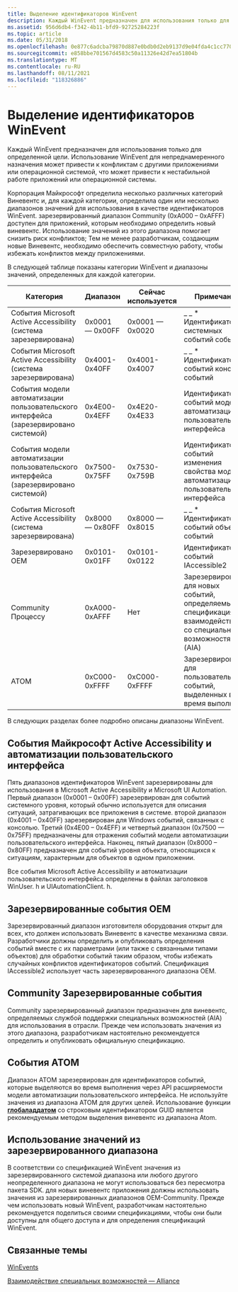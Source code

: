```yaml
---
title: Выделение идентификаторов WinEvent
description: Каждый WinEvent предназначен для использования только для определенной цели. Использование WinEvent для непреднамеренного назначения может привести к конфликтам с другими приложениями или операционной системой, что может привести к нестабильной работе приложений или операционной системы.
ms.assetid: 956d6db4-f342-4b11-bfd9-92725284223f
ms.topic: article
ms.date: 05/31/2018
ms.openlocfilehash: 0e877c6adcba79870d887e0bdb0d2eb9137d9e04fda4c1cc770414d0dd01f96d
ms.sourcegitcommit: e858bbe701567d4583c50a11326e42d7ea51804b
ms.translationtype: MT
ms.contentlocale: ru-RU
ms.lasthandoff: 08/11/2021
ms.locfileid: "118326886"
---
```

# <a name="allocation-of-winevent-ids"></a>Выделение идентификаторов WinEvent

Каждый WinEvent предназначен для использования только для определенной цели. Использование WinEvent для непреднамеренного назначения может привести к конфликтам с другими приложениями или операционной системой, что может привести к нестабильной работе приложений или операционной системы.

Корпорация Майкрософт определила несколько различных категорий Виневентс и, для каждой категории, определила один или несколько диапазонов значений для использования в качестве идентификаторов WinEvent. зарезервированный диапазон Community (0xA000 – 0xAFFF) доступен для приложений, которым необходимо определить новый виневентс. Использование значений из этого диапазона помогает снизить риск конфликтов; Тем не менее разработчикам, создающим новые Виневентс, необходимо обеспечить совместную работу, чтобы избежать конфликтов между приложениями.

В следующей таблице показаны категории WinEvent и диапазоны значений, определенных для каждой категории.



| Категория                                                | Диапазон         | Сейчас используется | Примечания                                                                                        |
|---------------------------------------------------------|---------------|------------------|-------------------------------------------------------------------------------------------------|
| События Microsoft Active Accessibility (система зарезервирована) | 0x0001 — 0x00FF | 0x0001 — 0x0020    | \_ \_ \* Идентификаторы системных событий событий                                                                     |
| События Microsoft Active Accessibility (система зарезервирована) | 0x4001-0x40FF | 0x4001-0x4007    | \_ \_ \* Идентификаторы событий консоли событий                                                                    |
| События модели автоматизации пользовательского интерфейса (зарезервировано системой)                  | 0x4E00-0x4EFF | 0x4E20-0x4E33    | Идентификаторы событий модели автоматизации пользовательского интерфейса                                                                         |
| События модели автоматизации пользовательского интерфейса (зарезервировано системой)                  | 0x7500-0x75FF | 0x7530-0x759B    | Идентификаторы событий изменения свойства модели автоматизации пользовательского интерфейса                                                        |
| События Microsoft Active Accessibility (система зарезервирована) | 0x8000 — 0x80FF | 0x8000 — 0x8015    | \_ \_ \* Идентификаторы событий объектов событий                                                                     |
| Зарезервировано OEM                                            | 0x0101-0x01FF | 0x0101-0x0122    | Идентификаторы событий IAccessible2                                                                          |
| Community Процессу                                      | 0xA000-0xAFFF | Нет             | Зарезервировано для новых событий, определяемых спецификациями взаимодействия со специальными возможностями (AIA) |
| ATOM                                                    | 0xC000-0xFFFF | 0xC000-0xFFFF    | Зарезервировано для пользовательских событий, выделенных во время выполнения                                                 |



 

В следующих разделах более подробно описаны диапазоны WinEvent.

## <a name="microsoft-active-accessibility-and-ui-automation-events"></a>События Майкрософт Active Accessibility и автоматизации пользовательского интерфейса

Пять диапазонов идентификаторов WinEvent зарезервированы для использования в Microsoft Active Accessibility и Microsoft UI Automation. Первый диапазон (0x0001 – 0x00FF) зарезервирован для событий системного уровня, который обычно используется для описания ситуаций, затрагивающих все приложения в системе. второй диапазон (0x4001 – 0x40FF) зарезервирован для Windows событий, связанных с консолью. Третий (0x4E00 – 0x4EFF) и четвертый диапазон (0x7500 — 0x75FF) предназначены для отражения событий модели автоматизации пользовательского интерфейса. Наконец, пятый диапазон (0x8000 – 0x80FF) предназначен для событий уровня объекта, относящихся к ситуациям, характерным для объектов в одном приложении.

Все события Microsoft Active Accessibility и автоматизации пользовательского интерфейса определены в файлах заголовков WinUser. h и UIAutomationClient. h.

## <a name="oem-reserved-events"></a>Зарезервированные события OEM

Зарезервированный диапазон изготовителя оборудования открыт для всех, кто должен использовать Виневентс в качестве механизма связи. Разработчики должны определить и опубликовать определения событий вместе с их параметрами (или также с связанными типами объектов) для обработки событий таким образом, чтобы избежать случайных конфликтов идентификаторов событий. Спецификация IAccessible2 использует часть зарезервированного диапазона OEM.

## <a name="community-reserved-events"></a>Community Зарезервированные события

Community зарезервированный диапазон предназначен для виневентс, определяемых службой поддержки специальных возможностей (AIA) для использования в отрасли. Прежде чем использовать значения из этого диапазона, разработчикам настоятельно рекомендуется определить и опубликовать официальную спецификацию.

## <a name="atom-events"></a>События ATOM

Диапазон ATOM зарезервирован для идентификаторов событий, которые выделяются во время выполнения через API расширяемости модели автоматизации пользовательского интерфейса. Не используйте значения из диапазона ATOM для других целей. Использование функции [**глобаладдатом**](/windows/desktop/api/winbase/nf-winbase-globaladdatoma) со строковым идентификатором GUID является рекомендуемым методом выделения виневентс из диапазона Atom.

## <a name="using-values-from-a-reserved-range"></a>Использование значений из зарезервированного диапазона

В соответствии со спецификацией WinEvent значения из зарезервированного системой диапазона или любого другого неопределенного диапазона не могут использоваться без пересмотра пакета SDK. для новых виневентс приложения должны использовать значения из зарезервированных диапазонов OEM-Community. Прежде чем использовать новый WinEvent, разработчикам настоятельно рекомендуется поделиться своими спецификациями, чтобы они были доступны для общего доступа и для определения спецификаций WinEvent.

## <a name="related-topics"></a>Связанные темы

<dl> <dt>

[WinEvents](winevents-infrastructure.md)
</dt> <dt>

[Взаимодействие специальных возможностей — Alliance](https://www.atia.org/)
</dt> </dl>

 

 